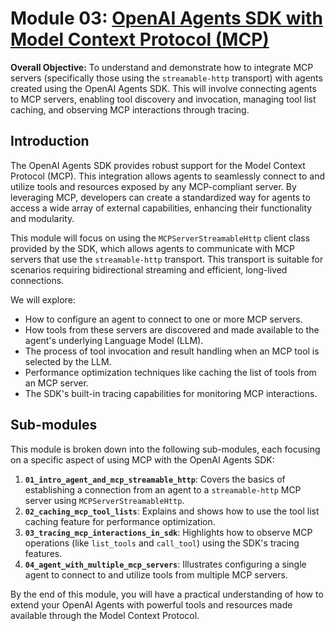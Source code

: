 # Module 03: [OpenAI Agents SDK with Model Context Protocol (MCP)](https://openai.github.io/openai-agents-python/mcp/)

**Overall Objective:** To understand and demonstrate how to integrate MCP servers (specifically those using the `streamable-http` transport) with agents created using the OpenAI Agents SDK. This will involve connecting agents to MCP servers, enabling tool discovery and invocation, managing tool list caching, and observing MCP interactions through tracing.

## Introduction

The OpenAI Agents SDK provides robust support for the Model Context Protocol (MCP). This integration allows agents to seamlessly connect to and utilize tools and resources exposed by any MCP-compliant server. By leveraging MCP, developers can create a standardized way for agents to access a wide array of external capabilities, enhancing their functionality and modularity.

This module will focus on using the `MCPServerStreamableHttp` client class provided by the SDK, which allows agents to communicate with MCP servers that use the `streamable-http` transport. This transport is suitable for scenarios requiring bidirectional streaming and efficient, long-lived connections.

We will explore:

- How to configure an agent to connect to one or more MCP servers.
- How tools from these servers are discovered and made available to the agent's underlying Language Model (LLM).
- The process of tool invocation and result handling when an MCP tool is selected by the LLM.
- Performance optimization techniques like caching the list of tools from an MCP server.
- The SDK's built-in tracing capabilities for monitoring MCP interactions.

## Sub-modules

This module is broken down into the following sub-modules, each focusing on a specific aspect of using MCP with the OpenAI Agents SDK:

1.  **`01_intro_agent_and_mcp_streamable_http`**: Covers the basics of establishing a connection from an agent to a `streamable-http` MCP server using `MCPServerStreamableHttp`.
2.  **`02_caching_mcp_tool_lists`**: Explains and shows how to use the tool list caching feature for performance optimization.
3.  **`03_tracing_mcp_interactions_in_sdk`**: Highlights how to observe MCP operations (like `list_tools` and `call_tool`) using the SDK's tracing features.
4.  **`04_agent_with_multiple_mcp_servers`**: Illustrates configuring a single agent to connect to and utilize tools from multiple MCP servers.

By the end of this module, you will have a practical understanding of how to extend your OpenAI Agents with powerful tools and resources made available through the Model Context Protocol.
